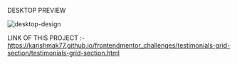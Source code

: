 DESKTOP PREVIEW

![desktop-design](https://github.com/karishmak77/frontendmentor_challenges/assets/149614986/1ce78f5c-57e6-407f-8bf6-2ea3b3ed5492)


LINK OF THIS PROJECT :- https://karishmak77.github.io/frontendmentor_challenges/testimonials-grid-section/testimonials-grid-section.html






